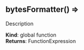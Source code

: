 <a name="bytesFormatter"></a>
## bytesFormatter() ⇒
Description

**Kind**: global function  
**Returns**: FunctionExpression  
